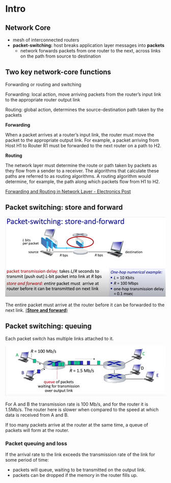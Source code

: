 # Intro

## Network Core

- mesh of interconnected routers
- **packet-switching:** host breaks application layer messages into **packets**
    - network forwards packets from one router to the next, across links on the path from source to destination

## Two key network-core functions

Forwarding or routing and switching

Forwarding: local action, move arriving packets from the router’s input link to the appropriate router output link

Routing: global action, determines the source-destination path taken by the packets

**Forwarding**

When a packet arrives at a router’s input link, the router must move the packet to the appropriate output link. For example, a packet arriving from Host H1 to Router R1 must be forwarded to the next router on a path to H2.

**Routing**

The network layer must determine the route or path taken by packets as they flow from a sender to a receiver. The algorithms that calculate these paths are referred to as routing algorithms. A routing algorithm would determine, for example, the path along which packets flow from H1 to H2.

[Forwarding and Routing in Network Layer - Electronics Post](https://electronicspost.com/forwarding-and-routing-in-network-layer/)

## Packet switching: store and forward

![Untitled](Intro%203568c1cce25d4583a6d276e5c79ace3f/Untitled.png)

The entire packet must arrive at the router before it can be forwarded to the next link. [(**Store and forward**)](http://bucarotechelp.com/networking/basics/76082602.asp)

## Packet switching: queuing

Each packet switch has multiple links attached to it. 

![Untitled](Intro%203568c1cce25d4583a6d276e5c79ace3f/Untitled%201.png)

For A and B the transmission rate is 100 Mb/s, and for the router it is 1.5Mb/s. The router here is slower when compared to the speed at which data is received from A and B.

If too many packets arrive at the router at the same time, a queue of packets will form at the router. 

### Packet queuing and loss

If the arrival rate to the link exceeds the transmission rate of the link for some period of time:

- packets will queue, waiting to be transmitted on the output link.
- packets can be dropped if the memory in the router fills up.